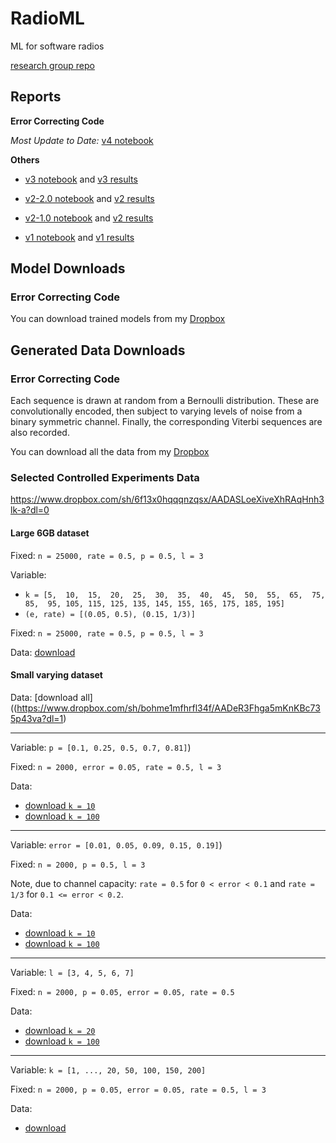 # RadioML
ML for software radios

[research group repo](https://github.com/jain-nikunj/radioML)

## Reports

**Error Correcting Code**

_Most Update to Date:_ [v4 notebook](https://github.com/Michael-Tu/radioML/blob/master/notebooks/ecc-v4.ipynb)


**Others**


- [v3 notebook](https://github.com/Michael-Tu/radioML/blob/master/notebooks/ecc-v3.ipynb) and [v3 results](https://github.com/Michael-Tu/radioML/blob/master/report/ecc-v3.md)

- [v2-2.0 notebook](https://github.com/Michael-Tu/radioML/blob/master/notebooks/ecc-v2-v2.0.ipynb) and [v2 results](https://github.com/Michael-Tu/radioML/blob/master/report/ecc-v2.md)

- [v2-1.0 notebook](https://github.com/Michael-Tu/radioML/blob/master/notebooks/ecc-v2-v1.0.ipynb) and [v2 results](https://github.com/Michael-Tu/radioML/blob/master/report/ecc-v2.md)

- [v1 notebook](https://github.com/Michael-Tu/radioML/blob/master/notebooks/ecc-v1.ipynb) and [v1 results](https://github.com/Michael-Tu/radioML/blob/master/report/ecc-v1.md)

## Model Downloads

### Error Correcting Code

You can download trained models from my [Dropbox](https://www.dropbox.com/sh/zathplg4fq6r0do/AABNcsxla8_kFQB3uWOyppf4a?dl=0)

## Generated Data Downloads

### Error Correcting Code

Each sequence is drawn at random from a Bernoulli distribution. These are convolutionally encoded, then subject to varying levels of noise from a binary symmetric channel. Finally, the corresponding Viterbi sequences are also recorded.

You can download all the data from my [Dropbox](https://www.dropbox.com/sh/crdjyolj318rzz3/AAANucpoWs_Uje73NDNTZSqKa?dl=0)

### Selected Controlled Experiments Data

https://www.dropbox.com/sh/6f13x0hqqqnzqsx/AADASLoeXiveXhRAqHnh3lk-a?dl=0

#### Large 6GB dataset

Fixed: `n = 25000, rate = 0.5, p = 0.5, l = 3`

Variable:

- `k = [5,  10,  15,  20,  25,  30,  35,  40,  45,  50,  55,  65,  75, 85,  95, 105, 115, 125, 135, 145, 155, 165, 175, 185, 195]` 
- `(e, rate) = [(0.05, 0.5), (0.15, 1/3)]`

Fixed: `n = 25000, rate = 0.5, p = 0.5, l = 3`

Data: [download](https://www.dropbox.com/sh/6f13x0hqqqnzqsx/AADASLoeXiveXhRAqHnh3lk-a?dl=1)

#### Small varying dataset

Data: [download all]((https://www.dropbox.com/sh/bohme1mfhrfl34f/AADeR3Fhga5mKnKBc735p43va?dl=1)

---

Variable: `p = [0.1, 0.25, 0.5, 0.7, 0.81]`)

Fixed: `n = 2000, error = 0.05, rate = 0.5, l = 3`

Data: 

- [download `k = 10`](https://www.dropbox.com/sh/jmzy82qvkhm56i9/AAC0J6CTKYbe08OjCJHdzw7Ba?dl=1)
- [download `k = 100`](https://www.dropbox.com/sh/7rrsuyxsr3sgzcl/AABKUOhx7qIKH1FWIv2m8uV2a?dl=1)

---

Variable: `error = [0.01, 0.05, 0.09, 0.15, 0.19]`)

Fixed: `n = 2000, p = 0.5, l = 3`

Note, due to channel capacity: `rate = 0.5` for `0 < error < 0.1` and `rate = 1/3` for `0.1 <= error < 0.2`.

Data: 

- [download `k = 10`](https://www.dropbox.com/sh/mdixtols9gzipwp/AAD-te-dssQZgqTy-ur_cLeja?dl=1)
- [download `k = 100`](https://www.dropbox.com/sh/k07j3aq8yx76ero/AAAZa-BfwxttvDtoPTeb8RJQa?dl=1)

---

Variable: `l = [3, 4, 5, 6, 7]`

Fixed: `n = 2000, p = 0.05, error = 0.05, rate = 0.5`

Data: 

- [download `k = 20`](https://www.dropbox.com/sh/nx6dq2wwent9iag/AADgCYclfI69aw6WA4YpRyeZa?dl=1)
- [download `k = 100`](https://www.dropbox.com/sh/brlu9ojw4wcxbwa/AAD9la6CqyqPc4JBcMjJVOWUa?dl=1)

---

Variable: `k = [1, ..., 20, 50, 100, 150, 200]`

Fixed: `n = 2000, p = 0.05, error = 0.05, rate = 0.5, l = 3`

Data: 

- [download](https://www.dropbox.com/sh/e1jrbcgwusxdb9g/AABrl_K-ooXKYQNQ0-OFvjPIa?dl=1)


